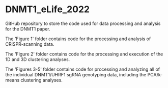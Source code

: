 # DNMT1_eLife_2022
GitHub repository to store the code used for data processing and analysis for the DNMT1 paper.

The 'Figure 1' folder contains code for the processing and analysis of CRISPR-scanning data.

The 'Figure 2' folder contains code for the processing and execution of the 1D and 3D clustering analyses.

The 'Figures 3-5' folder contains code for processing and analyzing all of the individual DNMT1/UHRF1 sgRNA genotyping data, including the PCA/k-means clustering analyses.

